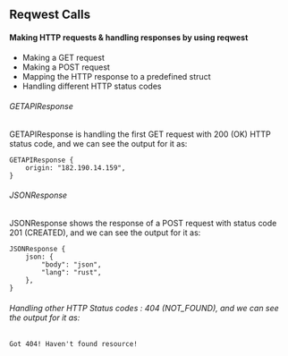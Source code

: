 ## Reqwest Calls

#### Making HTTP requests & handling responses by using reqwest 

- Making a GET request
- Making a POST request
- Mapping the HTTP response to a predefined struct
- Handling different HTTP status codes

###### GETAPIResponse
GETAPIResponse is handling the first GET request with 200 (OK) HTTP status code, and we can see the output for it as:

```
GETAPIResponse {
    origin: "182.190.14.159",
}
```

###### JSONResponse
JSONResponse shows the response of a POST request with status code 201 (CREATED), and we can see the output for it as:

```
JSONResponse {
    json: {
        "body": "json",
        "lang": "rust",
    },
}
```

###### Handling other HTTP Status codes : 404 (NOT_FOUND), and we can see the output for it as:

```
Got 404! Haven't found resource!
```
